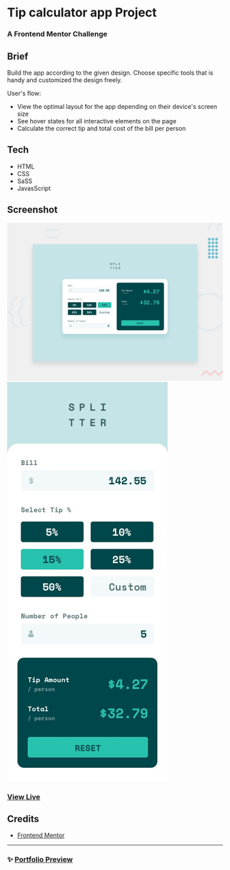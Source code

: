 # Tip calculator app Project
### A Frontend Mentor Challenge


## Brief
Build the app according to the given design. Choose specific tools that is handy and customized the design freely.

User's flow:
- View the optimal layout for the app depending on their device's screen size
- See hover states for all interactive elements on the page
- Calculate the correct tip and total cost of the bill per person


## Tech

- HTML
- CSS
- SaSS
- JavasScript
## Screenshot

![TipCalculator](desktop-preview.jpg)
![TipCalculator](mobile-design.jpg)


### [View Live](https://riocantre.github.io/tip-calculator-app/)


## Credits
- [Frontend Mentor](https://www.frontendmentor.io/solutions/tip-calculator-app-iLKPRtEyd)

<hr>

### ✨ [Portfolio Preview](https://github.com/RioCantre/rioc-portfolio/blob/main/README.md) 



